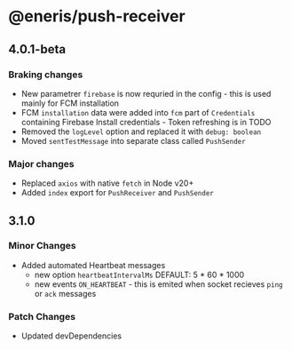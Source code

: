 # @eneris/push-receiver

## 4.0.1-beta
### Braking changes
- New parametrer `firebase` is now requried in the config - this is used mainly for FCM installation
- FCM `installation` data were added into `fcm` part of `Credentials` containing Firebase Install credentials - Token refreshing is in TODO
- Removed the `logLevel` option and replaced it with `debug: boolean`
- Moved `sentTestMessage` into separate class called `PushSender`

### Major changes
- Replaced `axios` with native `fetch` in Node v20+
- Added `index` export for `PushReceiver` and `PushSender`

## 3.1.0

### Minor Changes

- Added automated Heartbeat messages
  - new option `heartbeatIntervalMs` DEFAULT: 5 * 60 * 1000
  - new events `ON_HEARTBEAT` - this is emited when socket recieves `ping` or `ack` messages

### Patch Changes

- Updated devDependencies